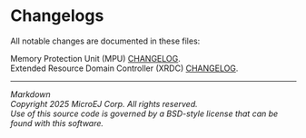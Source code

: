 # Changelogs
   
All notable changes are documented in these files:

Memory Protection Unit (MPU) [CHANGELOG](./mpu/CHANGELOG.md).  
Extended Resource Domain Controller (XRDC) [CHANGELOG](./xrdc/CHANGELOG.md). 

---
_Markdown_  
_Copyright 2025 MicroEJ Corp. All rights reserved._  
_Use of this source code is governed by a BSD-style license that can be found with this software._  
